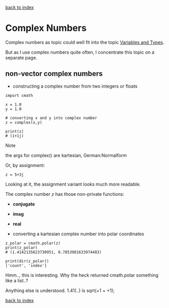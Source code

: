 [back to index](README.md)

# Complex Numbers

Complex numbers as topic could well fit into the topic [Variables and Types](VariablesAndTypes.md).

But as I use complex numbers quite often, I concentrate this topic on a separate page.

## non-vector complex numbers

* constructing a complex number from two integers or floats
```
import cmath

x = 1.0
y = 1.0
 
# converting x and y into complex number
z = complex(x,y)

print(z)
# (1+1j)
```
> [!NOTE]
> the args for complex() are kartesian, German:Normalform

Or, by assignment:
```
z = 5+3j
```
Looking at it, the assignment variant looks much more readable.

The complex number *z* has those non-private functions:
* **conjugate**
* **imag**
* **real**

* converting a kartesian complex number into polar coordinates
```
z_polar = cmath.polar(z)
print(z_polar)
# (1.4142135623730951, 0.7853981633974483)

print(dir(z_polar))
['count', 'index']
```
Hmm.., this is interesting. Why the heck returned cmath.polar something like a list..?

Anything else is understood. 1.41(..) is sqrt(+1 + +1); 



[back to index](README.md)
